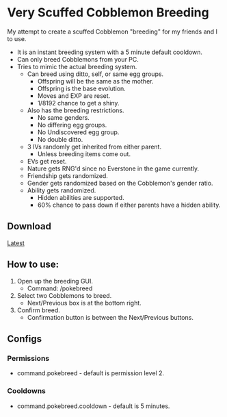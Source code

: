 # Very Scuffed Cobblemon Breeding
My attempt to create a scuffed Cobblemon "breeding" for my friends and I to use.
- It is an instant breeding system with a 5 minute default cooldown.
- Can only breed Cobblemons from your PC.
- Tries to mimic the actual breeding system.
  - Can breed using ditto, self, or same egg groups.
    - Offspring will be the same as the mother.
    - Offspring is the base evolution.
    - Moves and EXP are reset.
    - 1/8192 chance to get a shiny.
  - Also has the breeding restrictions.
    - No same genders.
    - No differing egg groups.
    - No Undiscovered egg group.
    - No double ditto.
  - 3 IVs randomly get inherited from either parent.
    - Unless breeding items come out.
  - EVs get reset.
  - Nature gets RNG'd since no Everstone in the game currently.
  - Friendship gets randomized.
  - Gender gets randomized based on the Cobblemon's gender ratio.
  - Ability gets randomized.
    - Hidden abilities are supported.
    - 60% chance to pass down if either parents have a hidden ability.

## Download
[Latest](https://github.com/ThomasQTruong/VeryScuffedCobblemonBreeding/releases/tag/1.0.0)

## How to use:
1. Open up the breeding GUI.
    - Command: /pokebreed
2. Select two Cobblemons to breed.
    - Next/Previous box is at the bottom right.
3. Confirm breed.
    - Confirmation button is between the Next/Previous buttons.

## Configs
### Permissions
- command.pokebreed - default is permission level 2.
### Cooldowns
- command.pokebreed.cooldown - default is 5 minutes.
